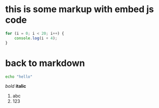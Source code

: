 # this is some markup with embed js code

```js
for (i = 0; i < 20; i++) {
    console.log(i + 4);
}
```

# back to markdown

```sh
echo "hello"
```

*bold*
**italic**

1. abc
2. 123
